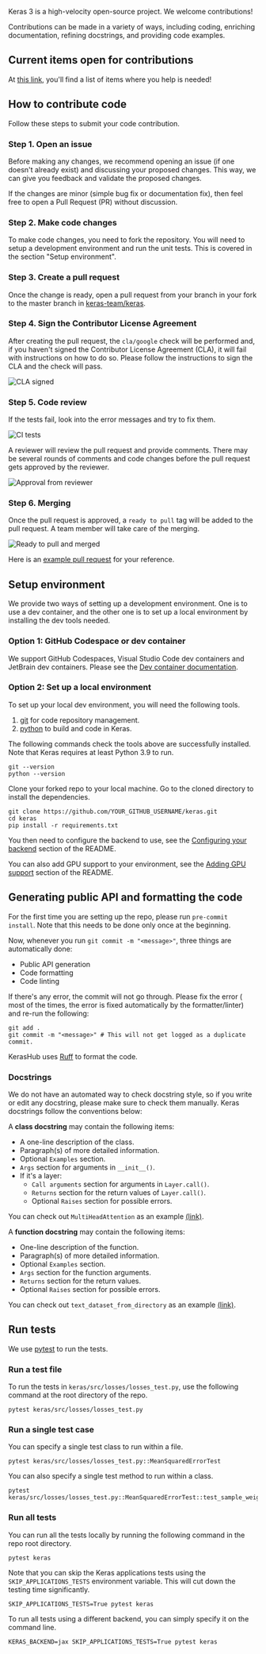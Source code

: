 Keras 3 is a high-velocity open-source project. We welcome contributions!

Contributions can be made in a variety of ways, including coding, enriching documentation, refining docstrings, and providing code examples.


## Current items open for contributions
At [this link](https://github.com/keras-team/keras/issues/18442), you'll find a list of items where you help is needed!


## How to contribute code

Follow these steps to submit your code contribution.

### Step 1. Open an issue

Before making any changes, we recommend opening an issue (if one doesn't already
exist) and discussing your proposed changes. This way, we can give you feedback
and validate the proposed changes.

If the changes are minor (simple bug fix or documentation fix), then feel free
to open a Pull Request (PR) without discussion.

### Step 2. Make code changes

To make code changes, you need to fork the repository. You will need to setup a
development environment and run the unit tests. This is covered in the section
"Setup environment".

### Step 3. Create a pull request

Once the change is ready, open a pull request from your branch in your fork to
the master branch in [keras-team/keras](https://github.com/keras-team/keras).

### Step 4. Sign the Contributor License Agreement

After creating the pull request, the `cla/google` check will be performed and,
if you haven't signed the Contributor License Agreement (CLA), it will fail with
instructions on how to do so. Please follow the instructions to sign the CLA and
the check will pass.

![CLA signed](https://github.com/keras-team/keras/assets/1091026/71c26353-e3b5-4135-8bae-64693c717775)


### Step 5. Code review

If the tests fail, look into the error messages and try to fix them.

![CI tests](https://github.com/keras-team/keras/assets/1091026/6f6c17ef-6bd7-4e95-9fbc-1906cde37380)

A reviewer will review the pull request and provide comments. There may be
several rounds of comments and code changes before the pull request gets
approved by the reviewer.

![Approval from reviewer](https://github.com/keras-team/keras/assets/1091026/8d28f74c-21e9-4146-b0ff-62d649a552a8)

### Step 6. Merging

Once the pull request is approved, a `ready to pull` tag will be added to the
pull request. A team member will take care of the merging.

![Ready to pull and merged](https://github.com/keras-team/keras/assets/1091026/c3908345-d7ae-44ee-a428-01f3b448b46b)

Here is an [example pull request](https://github.com/keras-team/keras/pull/18848)
for your reference.

## Setup environment

We provide two ways of setting up a development environment. One is to use a
dev container, and the other one is to set up a local environment by installing
the dev tools needed.

### Option 1: GitHub Codespace or dev container

We support GitHub Codespaces, Visual Studio Code dev containers and JetBrain dev
containers. Please see the
[Dev container documentation](https://github.com/keras-team/keras/tree/master/.devcontainer).

### Option 2: Set up a local environment

To set up your local dev environment, you will need the following tools.

1.  [git](https://github.com/) for code repository management.
2.  [python](https://www.python.org/) to build and code in Keras.

The following commands check the tools above are successfully installed. Note
that Keras requires at least Python 3.9 to run.

```shell
git --version
python --version
```

Clone your forked repo to your local machine. Go to the cloned directory to
install the dependencies.

```shell
git clone https://github.com/YOUR_GITHUB_USERNAME/keras.git
cd keras
pip install -r requirements.txt
```

You then need to configure the backend to use, see the
[Configuring your backend](https://github.com/keras-team/keras/blob/master/README.md#configuring-your-backend)
section of the README.

You can also add GPU support to your environment, see the
[Adding GPU support](https://github.com/keras-team/keras/blob/master/README.md#adding-gpu-support)
section of the README.

## Generating public API and formatting the code

For the first time you are setting up the repo, please run `pre-commit install`.
Note that this needs to be done only once at the beginning.

Now, whenever you run `git commit -m "<message>"`, three things are
automatically done:

- Public API generation
- Code formatting
- Code linting

If there's any error, the commit will not go through. Please fix the error (
most of the times, the error is fixed automatically by the formatter/linter) and
re-run the following:

```
git add .
git commit -m "<message>" # This will not get logged as a duplicate commit.
```

KerasHub uses [Ruff](https://docs.astral.sh/ruff/) to format the code.

### Docstrings

We do not have an automated way to check docstring style, so if you write
or edit any docstring, please make sure to check them manually.
Keras docstrings follow the conventions below:

A **class docstring** may contain the following items:

* A one-line description of the class.
* Paragraph(s) of more detailed information.
* Optional `Examples` section.
* `Args` section for arguments in `__init__()`.
* If it's a layer:
    * `Call arguments` section for arguments in `Layer.call()`.
    * `Returns` section for the return values of `Layer.call()`.
    * Optional `Raises` section for possible errors.

You can check out `MultiHeadAttention` as an example
[(link)](https://github.com/keras-team/keras/blob/v3.0.0/keras/layers/attention/multi_head_attention.py#L20).

A **function docstring** may contain the following items:

* One-line description of the function.
* Paragraph(s) of more detailed information.
* Optional `Examples` section.
* `Args` section for the function arguments.
* `Returns` section for the return values.
* Optional `Raises` section for possible errors.

You can check out `text_dataset_from_directory` as an example
[(link)](https://github.com/keras-team/keras/blob/v3.0.0/keras/utils/text_dataset_utils.py#L27).

## Run tests

We use [pytest](https://pytest.org/) to run the tests.

### Run a test file

To run the tests in `keras/src/losses/losses_test.py`, use the following command
at the root directory of the repo.

```shell
pytest keras/src/losses/losses_test.py
```

### Run a single test case

You can specify a single test class to run within a file.

```shell
pytest keras/src/losses/losses_test.py::MeanSquaredErrorTest
```

You can also specify a single test method to run within a class.

```shell
pytest keras/src/losses/losses_test.py::MeanSquaredErrorTest::test_sample_weighted
```

### Run all tests

You can run all the tests locally by running the following command in the repo
root directory.

```shell
pytest keras
```

Note that you can skip the Keras applications tests using the
`SKIP_APPLICATIONS_TESTS` environment variable. This will cut down the testing
time significantly.

```shell
SKIP_APPLICATIONS_TESTS=True pytest keras
```

To run all tests using a different backend, you can simply specify it on the
command line.

```shell
KERAS_BACKEND=jax SKIP_APPLICATIONS_TESTS=True pytest keras
```
